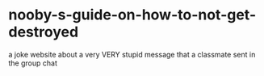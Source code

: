 # nooby-s-guide-on-how-to-not-get-destroyed
a joke website about a very VERY stupid message that a classmate sent in the group chat
